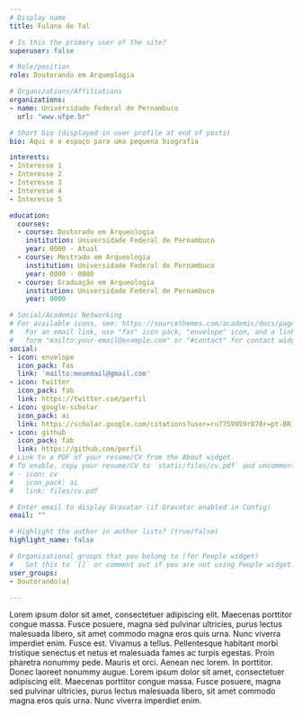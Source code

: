 ```yaml
---
# Display name
title: Fulano de Tal

# Is this the primary user of the site?
superuser: false

# Role/position
role: Doutorando em Arqueologia

# Organizations/Affiliations
organizations:
- name: Universidade Federal de Pernambuco
  url: "www.ufpe.br"

# Short bio (displayed in user profile at end of posts)
bio: Aqui é o espaço para uma pequena biografia

interests:
- Interesse 1
- Interesse 2
- Interesse 3
- Interesse 4
- Interesse 5

education:
  courses:
  - course: Doutorado em Arqueologia
    institution: Universidade Federal de Pernambuco
    year: 0000 - Atual
  - course: Mestrado em Arqueologia
    institution: Universidade Federal de Pernambuco
    year: 0000 - 0000
  - course: Graduação em Arqueologia
    institution: Universidade Federal de Pernambuco
    year: 0000

# Social/Academic Networking
# For available icons, see: https://sourcethemes.com/academic/docs/page-builder/#icons
#   For an email link, use "fas" icon pack, "envelope" icon, and a link in the
#   form "mailto:your-email@example.com" or "#contact" for contact widget.
social:
- icon: envelope
  icon_pack: fas
  link: 'mailto:meuemail@gmail.com'
- icon: twitter
  icon_pack: fab
  link: https://twitter.com/perfil
- icon: google-scholar
  icon_pack: ai
  link: https://scholar.google.com/citations?user=ru7759959r878r=pt-BR
- icon: github
  icon_pack: fab
  link: https://github.com/perfil
# Link to a PDF of your resume/CV from the About widget.
# To enable, copy your resume/CV to `static/files/cv.pdf` and uncomment the lines below.
# - icon: cv
#   icon_pack: ai
#   link: files/cv.pdf

# Enter email to display Gravatar (if Gravatar enabled in Config)
email: ""

# Highlight the author in author lists? (true/false)
highlight_name: false

# Organizational groups that you belong to (for People widget)
#   Set this to `[]` or comment out if you are not using People widget.
user_groups:
- Doutorando(a)

---
```


Lorem ipsum dolor sit amet, consectetuer adipiscing elit. Maecenas porttitor congue massa. Fusce posuere, magna sed pulvinar ultricies, purus lectus malesuada libero, sit amet commodo magna eros quis urna. Nunc viverra imperdiet enim. Fusce est. Vivamus a tellus. Pellentesque habitant morbi tristique senectus et netus et malesuada fames ac turpis egestas. Proin pharetra nonummy pede. Mauris et orci. Aenean nec lorem. In porttitor. Donec laoreet nonummy augue. Lorem ipsum dolor sit amet, consectetuer adipiscing elit. Maecenas porttitor congue massa. Fusce posuere, magna sed pulvinar ultricies, purus lectus malesuada libero, sit amet commodo magna eros quis urna. Nunc viverra imperdiet enim.



